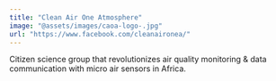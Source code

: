 ```yaml
---
title: "Clean Air One Atmosphere"
image: "@assets/images/caoa-logo-.jpg"
url: "https://www.facebook.com/cleanaironea/"
---
```


Citizen science group that revolutionizes air quality monitoring & data communication with micro air sensors in Africa.
